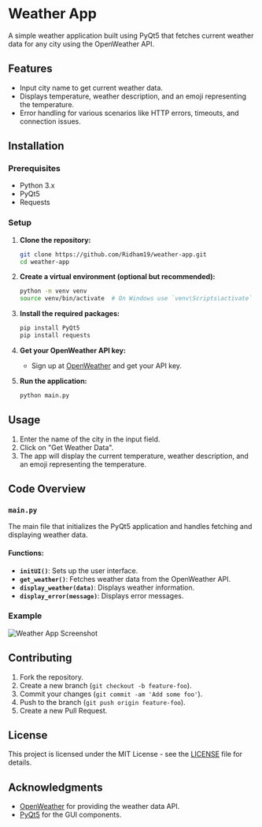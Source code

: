 # Weather App

A simple weather application built using PyQt5 that fetches current weather data for any city using the OpenWeather API.

## Features
- Input city name to get current weather data.
- Displays temperature, weather description, and an emoji representing the temperature.
- Error handling for various scenarios like HTTP errors, timeouts, and connection issues.

## Installation

### Prerequisites
- Python 3.x
- PyQt5
- Requests

### Setup
1. **Clone the repository:**
    ```bash
    git clone https://github.com/Ridham19/weather-app.git
    cd weather-app
    ```

2. **Create a virtual environment (optional but recommended):**
    ```bash
    python -m venv venv
    source venv/bin/activate  # On Windows use `venv\Scripts\activate`
    ```

3. **Install the required packages:**
    ```bash
    pip install PyQt5
    pip install requests
    ```

4. **Get your OpenWeather API key:**
   - Sign up at [OpenWeather](https://openweathermap.org/) and get your API key.

5. **Run the application:**
    ```bash
    python main.py
    ```

## Usage
1. Enter the name of the city in the input field.
2. Click on "Get Weather Data".
3. The app will display the current temperature, weather description, and an emoji representing the temperature.

## Code Overview

### `main.py`
The main file that initializes the PyQt5 application and handles fetching and displaying weather data.

#### Functions:
- **`initUI()`**: Sets up the user interface.
- **`get_weather()`**: Fetches weather data from the OpenWeather API.
- **`display_weather(data)`**: Displays weather information.
- **`display_error(message)`**: Displays error messages.

### Example
![Weather App Screenshot](screenshot.png)

## Contributing
1. Fork the repository.
2. Create a new branch (`git checkout -b feature-foo`).
3. Commit your changes (`git commit -am 'Add some foo'`).
4. Push to the branch (`git push origin feature-foo`).
5. Create a new Pull Request.

## License
This project is licensed under the MIT License - see the [LICENSE](LICENSE) file for details.

## Acknowledgments
- [OpenWeather](https://openweathermap.org/) for providing the weather data API.
- [PyQt5](https://pypi.org/project/PyQt5/) for the GUI components.

